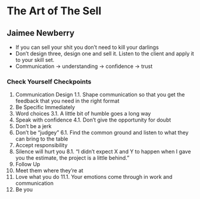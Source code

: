 # The Art of The Sell
## Jaimee Newberry

* If you can sell your shit you don’t need to kill your darlings
* Don’t design three, design one and sell it. Listen to the client and apply it to your skill set.
* Communication -> understanding -> confidence -> trust

### Check Yourself Checkpoints
1. Communication Design
1.1. Shape communication so that you get the feedback that you need in the right format
2. Be Specific Immediately
3. Word choices
3.1. A little bit of humble goes a long way
4. Speak with confidence
4.1. Don’t give the opportunity for doubt
5. Don’t be a jerk
6. Don’t be “judgey”
6.1. Find the common ground and listen to what they can bring to the table
7. Accept responsibility
8. Silence will hurt you
8.1. “I didn’t expect X and Y to happen when I gave you the estimate, the project is a little behind.”
9. Follow Up
10. Meet them where they’re at
11. Love what you do
11.1. Your emotions come through in work and communication
12. Be you